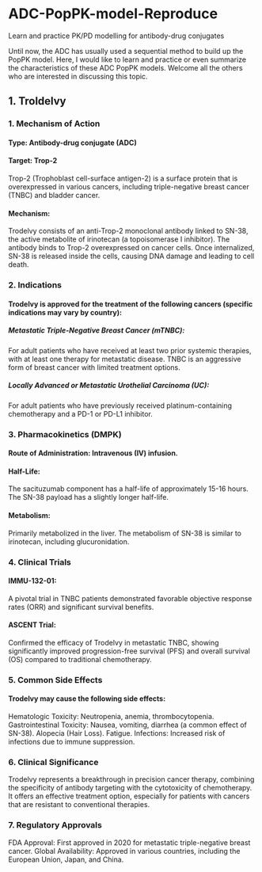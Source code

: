 # ADC-PopPK-model-Reproduce
Learn and practice PK/PD modelling for antibody-drug conjugates

Until now, the ADC has usually used a sequential method to build up the PopPK model.
Here, I would like to learn and practice or even summarize the characteristics of these ADC PopPK models.
Welcome all the others who are interested in discussing this topic.

## 1. Troldelvy
### 1. Mechanism of Action
#### Type: Antibody-drug conjugate (ADC)
#### Target: Trop-2
Trop-2 (Trophoblast cell-surface antigen-2) is a surface protein that is overexpressed in various cancers, including triple-negative breast cancer (TNBC) and bladder cancer.
#### Mechanism:
Trodelvy consists of an anti-Trop-2 monoclonal antibody linked to SN-38, the active metabolite of irinotecan (a topoisomerase I inhibitor).
The antibody binds to Trop-2 overexpressed on cancer cells.
Once internalized, SN-38 is released inside the cells, causing DNA damage and leading to cell death.
### 2. Indications
#### Trodelvy is approved for the treatment of the following cancers (specific indications may vary by country):
##### Metastatic Triple-Negative Breast Cancer (mTNBC):
For adult patients who have received at least two prior systemic therapies, with at least one therapy for metastatic disease.
TNBC is an aggressive form of breast cancer with limited treatment options.
##### Locally Advanced or Metastatic Urothelial Carcinoma (UC):
For adult patients who have previously received platinum-containing chemotherapy and a PD-1 or PD-L1 inhibitor.
### 3. Pharmacokinetics (DMPK)
#### Route of Administration: Intravenous (IV) infusion.
#### Half-Life:
The sacituzumab component has a half-life of approximately 15-16 hours.
The SN-38 payload has a slightly longer half-life.
#### Metabolism:
Primarily metabolized in the liver.
The metabolism of SN-38 is similar to irinotecan, including glucuronidation.
### 4. Clinical Trials
#### IMMU-132-01:
A pivotal trial in TNBC patients demonstrated favorable objective response rates (ORR) and significant survival benefits.
#### ASCENT Trial:
Confirmed the efficacy of Trodelvy in metastatic TNBC, showing significantly improved progression-free survival (PFS) and overall survival (OS) compared to traditional chemotherapy.
### 5. Common Side Effects
#### Trodelvy may cause the following side effects:
Hematologic Toxicity: Neutropenia, anemia, thrombocytopenia.
Gastrointestinal Toxicity: Nausea, vomiting, diarrhea (a common effect of SN-38).
Alopecia (Hair Loss).
Fatigue.
Infections: Increased risk of infections due to immune suppression.
### 6. Clinical Significance
Trodelvy represents a breakthrough in precision cancer therapy, combining the specificity of antibody targeting with the cytotoxicity of chemotherapy. It offers an effective treatment option, especially for patients with cancers that are resistant to conventional therapies.

### 7. Regulatory Approvals
FDA Approval: First approved in 2020 for metastatic triple-negative breast cancer.
Global Availability: Approved in various countries, including the European Union, Japan, and China.
